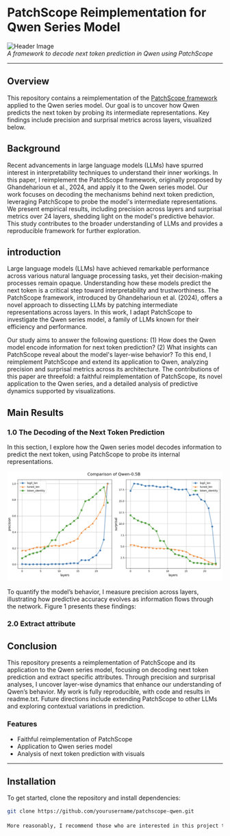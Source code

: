 # PatchScope Reimplementation for Qwen Series Model

![Header Image](https://via.placeholder.com/800x200.png?text=PatchScope+for+Qwen)  
*A framework to decode next token prediction in Qwen using PatchScope*

---

## Overview

This repository contains a reimplementation of the [PatchScope framework](https://arxiv.org/abs/2401.06102) applied to the Qwen series model. Our goal is to uncover how Qwen predicts the next token by probing its intermediate representations. Key findings include precision and surprisal metrics across layers, visualized below.

## Background
Recent advancements in large language models (LLMs) have spurred interest in interpretability techniques to understand their inner workings. In this paper, I reimplement the PatchScope framework, originally proposed by Ghandeharioun et al., 2024, and apply it to the Qwen series model. Our work focuses on decoding the mechanisms behind next token prediction, leveraging PatchScope to probe the model's intermediate representations. We present empirical results, including precision across layers and surprisal metrics over 24 layers, shedding light on the model's predictive behavior. This study contributes to the broader understanding of LLMs and provides a reproducible framework for further exploration.

## introduction
Large language models (LLMs) have achieved remarkable performance across various natural language processing tasks, yet their decision-making processes remain opaque. Understanding how these models predict the next token is a critical step toward interpretability and trustworthiness. The PatchScope framework, introduced by Ghandeharioun et al. (2024), offers a novel approach to dissecting LLMs by patching intermediate representations across layers. In this work, I adapt PatchScope to investigate the Qwen series model, a family of LLMs known for their efficiency and performance.

Our study aims to answer the following questions: (1) How does the Qwen model encode information for next token prediction? (2) What insights can PatchScope reveal about the model's layer-wise behavior? To this end, I reimplement PatchScope and extend its application to Qwen, analyzing precision and surprisal metrics across its architecture. The contributions of this paper are threefold: a faithful reimplementation of PatchScope, its novel application to the Qwen series, and a detailed analysis of predictive dynamics supported by visualizations.


## Main Results
### 1.0 The Decoding of the Next Token Prediction
In this section, I explore how the Qwen series model decodes information to predict the next token, using PatchScope to probe its internal representations.

![The result of Qwen0.5B](Decoding_of_next_token_Prediction/Qwen0.5B.png)

To quantify the model’s behavior, I measure precision across layers, illustrating how predictive accuracy evolves as information flows through the network. Figure 1 presents these findings:


### 2.0 Extract attribute 





## Conclusion
This repository presents a reimplementation of PatchScope and its application to the Qwen series model, focusing on decoding next token prediction and extract specific attributes. Through precision and surprisal analyses, I uncover layer-wise dynamics that enhance our understanding of Qwen’s behavior. My work is fully reproducible, with code and results in readme.txt. Future directions include extending PatchScope to other LLMs and exploring contextual variations in prediction.


### Features
- Faithful reimplementation of PatchScope
- Application to Qwen series model
- Analysis of next token prediction with visuals

---

## Installation

To get started, clone the repository and install dependencies:

```bash
git clone https://github.com/yourusername/patchscope-qwen.git

More reasonably, I recommend those who are interested in this project to use kaggle or google colab to use the free gpu resources .
